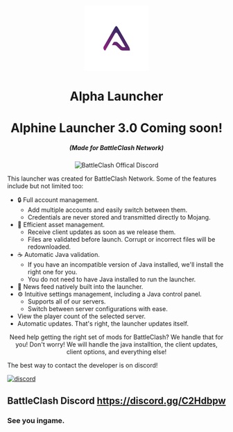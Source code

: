 <p align="center"><img src="./app/assets/images/SealCircle.png" width="150px" height="150px" alt="Alpha Launcher"></p>

<h1 align="center">Alpha Launcher</h1>
<h1 align="center">Alphine Launcher 3.0 Coming soon!</h1>

<em><h5 align="center">(Made for BattleClash Network)</h5></em>
<p align="center"><img src="https://cdn.discordapp.com/attachments/691323362172993608/701279616282918923/BC.png" alt="BattleClash Offical Discord"></p>

This launcher was created for BattleClash Network.
Some of the features include but not limited too:

* 🔒 Full account management.
   - Add multiple accounts and easily switch between them.
   - Credentials are never stored and transmitted directly to Mojang.
* 📂 Efficient asset management.
   - Receive client updates as soon as we release them.
   - Files are validated before launch. Corrupt or incorrect files will be redownloaded.
* ☕ Automatic Java validation.
   - If you have an incompatible version of Java installed, we'll install the right one for you.
   - You do not need to have Java installed to run the launcher.
* 📰 News feed natively built into the launcher.
* ⚙️ Intuitive settings management, including a Java control panel.
   - Supports all of our servers.
   - Switch between server configurations with ease.
* View the player count of the selected server.
* Automatic updates. That's right, the launcher updates itself.



<p align="center">Need help getting the right set of mods for BattleClash? We handle that for you! Don't worry! We will handle the java installtion, the client updates, client options, and everything else!</p>

The best way to contact the developer is on discord!


[![discord](https://discordapp.com/api/guilds/698678804414988338/embed.png?style=banner3)][discord]


BattleClash Discord
https://discord.gg/C2Hdbpw
---

### See you ingame.


[nodejs]: https://nodejs.org/en/ 'Node.js'
[vscode]: https://code.visualstudio.com/ 'Visual Studio Code'
[mainprocess]: https://electronjs.org/docs/tutorial/application-architecture#main-and-renderer-processes 'Main Process'
[rendererprocess]: https://electronjs.org/docs/tutorial/application-architecture#main-and-renderer-processes 'Renderer Process'
[chromedebugger]: https://marketplace.visualstudio.com/items?itemName=msjsdiag.debugger-for-chrome 'Debugger for Chrome'
[discord]: https://discord.gg/HCv3bfd 'Discord'
